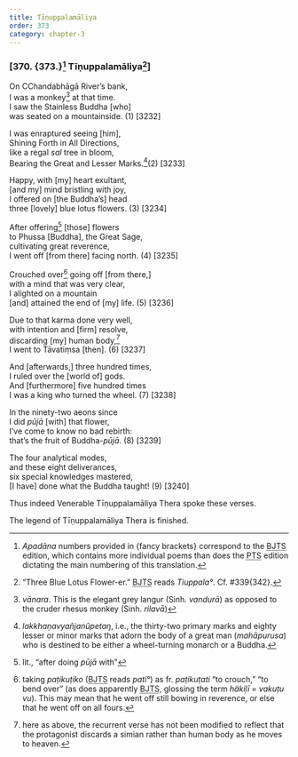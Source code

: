 ```yaml
---
title: Tīṇuppalamāliya
order: 373
category: chapter-3
---
```


### \[370. {373.}[^1] Tīṇuppalamāliya[^2]\]

On <span class="diacritics" data-state="on">C</span><span class="no-diacritics" data-state="off">Ch</span>andabhāgā River’s bank,  
I was a monkey[^3] at that time.  
I saw the Stainless Buddha \[who\]  
was seated on a mountainside. (1) \[3232\]

I was enraptured seeing \[him\],  
Shining Forth in All Directions,  
like a regal *sal* tree in bloom,  
Bearing the Great and Lesser Marks.[^4](2) \[3233\]

Happy, with \[my\] heart exultant,  
\[and my\] mind bristling with joy,  
I offered on \[the Buddha’s\] head  
three \[lovely\] blue lotus flowers. (3) \[3234\]

After offering[^5] \[those\] flowers  
to Phussa \[Buddha\], the Great Sage,  
cultivating great reverence,  
I went off \[from there\] facing north. (4) \[3235\]

Crouched over[^6] going off \[from there,\]  
with a mind that was very clear,  
I alighted on a mountain  
\[and\] attained the end of \[my\] life. (5) \[3236\]

Due to that karma done very well,  
with intention and \[firm\] resolve,  
discarding \[my\] human body,[^7]  
I went to Tāvatiṃsa \[then\]. (6) \[3237\]

And \[afterwards,\] three hundred times,  
I ruled over the \[world of\] gods.  
And \[furthermore\] five hundred times  
I was a king who turned the wheel. (7) \[3238\]

In the ninety-two aeons since  
I did *pūjā* \[with\] that flower,  
I’ve come to know no bad rebirth:  
that’s the fruit of Buddha-*pūjā*. (8) \[3239\]

The four analytical modes,  
and these eight deliverances,  
six special knowledges mastered,  
\[I have\] done what the Buddha taught! (9) \[3240\]

Thus indeed Venerable Tīṇuppalamāliya Thera spoke these verses.

The legend of Tīṇuppalamāliya Thera is finished.

[^1]: *Apadāna* numbers provided in {fancy brackets} correspond to the <abbr title="Buddha Jayanthi Tripitaka Series">BJTS</abbr> edition, which contains more individual poems than does the <abbr title="Pali Text Society">PTS</abbr> edition dictating the main numbering of this translation.

[^2]: “Three Blue Lotus Flower-er.” <abbr title="Buddha Jayanthi Tripitaka Series">BJTS</abbr> reads *Tiuppala°*. Cf. \#339{342}.

[^3]: *vānara*. This is the elegant grey langur (Sinh. *vandurā*) as opposed to the cruder rhesus monkey (Sinh. *rilavā*)

[^4]: *lakkhaṇavyañjanûpetaŋ*, i.e., the thirty-two primary marks and eighty lesser or minor marks that adorn the body of a great man (*mahāpurusa*) who is destined to be either a wheel-turning monarch or a Buddha.

[^5]: lit., “after doing *pūjā* with”

[^6]: taking *paṭikuṭiko* (<abbr title="Buddha Jayanthi Tripitaka Series">BJTS</abbr> reads *pati°*) as fr. *paṭikuṭati* “to crouch,” “to bend over” (as does apparently <abbr title="Buddha Jayanthi Tripitaka Series">BJTS</abbr>, glossing the term *häkiḷī* = *vakuṭu vu*). This may mean that he went off still bowing in reverence, or else that he went off on all fours.

[^7]: here as above, the recurrent verse has not been modified to reflect that the protagonist discards a simian rather than human body as he moves to heaven.
